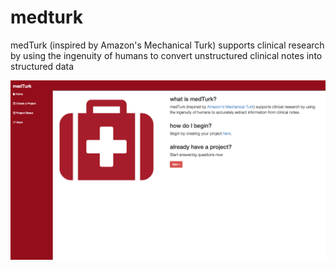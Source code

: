 medturk
=======

medTurk (inspired by Amazon's Mechanical Turk) supports clinical research by using the ingenuity of humans to convert unstructured clinical notes into structured data

![alt tag](https://github.com/ICBI/medturk/blob/master/images/home.png)
